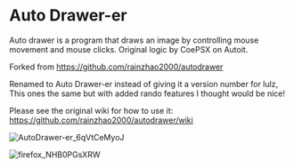 # Auto Drawer-er

Auto drawer is a program that draws an image by controlling mouse movement and mouse clicks. Original logic by CoePSX on Autoit.

Forked from https://github.com/rainzhao2000/autodrawer

Renamed to Auto Drawer-er instead of giving it a version number for lulz, This ones the same but with added rando features I thought would be nice!

Please see the original wiki for how to use it: https://github.com/rainzhao2000/autodrawer/wiki


![AutoDrawer-er_6qVtCeMyoJ](https://user-images.githubusercontent.com/13055804/162343567-27be25a2-eb09-4871-a4b2-4e8d8013845b.png)


![firefox_NHB0PGsXRW](https://user-images.githubusercontent.com/13055804/162343705-6541de1c-78a8-4459-8ad1-f61070510655.png)
